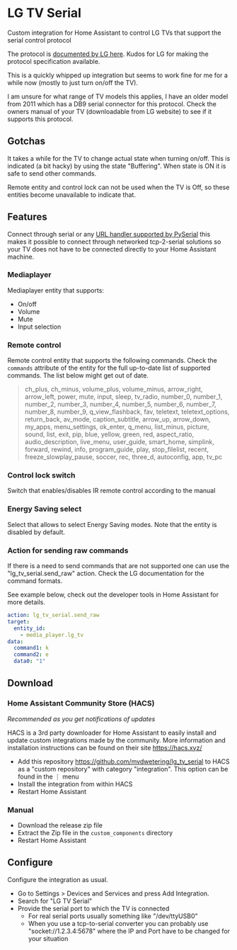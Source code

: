 # LG TV Serial

Custom integration for Home Assistant to control LG TVs that support the serial control protocol

The protocol is [documented by LG here](https://www.lg.com/ca_en/support/product-support/troubleshoot/help-library/cs-CT20098005-20153058982994/). Kudos for LG for making the protocol specification available.

This is a quickly whipped up integration but seems to work fine for me for a while now (mostly to just turn on/off the TV).

I am unsure for what range of TV models this applies, I have an older model from 2011 which has a DB9 serial connector for this protocol. Check the owners manual of your TV (downloadable from LG website) to see if it supports this protocol.

## Gotchas

It takes a while for the TV to change actual state when turning on/off. This is indicated (a bit hacky) by using the state "Buffering". When state is ON it is safe to send other commands.

Remote entity and control lock can not be used when the TV is Off, so these entities become unavailable to indicate that.

## Features

Connect through serial or any [URL handler supported by PySerial](https://pyserial.readthedocs.io/en/latest/url_handlers.html) this makes it possible to connect through networked tcp-2-serial solutions so your TV does not have to be connected directly to your Home Assistant machine.

### Mediaplayer

Mediaplayer entity that supports:

* On/off
* Volume
* Mute
* Input selection

### Remote control

Remote control entity that supports the following commands. Check the `commands` attribute of the entity for the full up-to-date list of supported commands. The list below might get out of date.

>ch_plus, ch_minus, volume_plus, volume_minus, arrow_right, arrow_left, power, mute, input, sleep, tv_radio, number_0, number_1, number_2, number_3, number_4, number_5, number_6, number_7, number_8, number_9, q_view_flashback, fav, teletext, teletext_options, return_back, av_mode, caption_subtitle, arrow_up, arrow_down, my_apps, menu_settings, ok_enter, q_menu, list_minus, picture, sound, list, exit, pip, blue, yellow, green, red, aspect_ratio, audio_description, live_menu, user_guide, smart_home, simplink, forward, rewind, info, program_guide, play, stop_filelist, recent, freeze_slowplay_pause, soccer, rec, three_d, autoconfig, app, tv_pc

### Control lock switch

Switch that enables/disables IR remote control according to the manual

### Energy Saving select

Select that allows to select Energy Saving modes. Note that the entity is disabled by default.

### Action for sending raw commands

If there is a need to send commands that are not supported one can use the "lg_tv_serial.send_raw" action. Check the LG documentation for the command formats.

See example below, check out the developer tools in Home Assistant for more details.

```yaml
action: lg_tv_serial.send_raw
target:
  entity_id:
    - media_player.lg_tv
data:
  command1: k
  command2: e
  data0: "1"
```

## Download

### Home Assistant Community Store (HACS)

*Recommended as you get notifications of updates*

HACS is a 3rd party downloader for Home Assistant to easily install and update custom integrations made by the community. More information and installation instructions can be found on their site https://hacs.xyz/

* Add this repository https://github.com/mvdwetering/lg_tv_serial to HACS as a "custom repository" with category "integration". This option can be found in the ⋮ menu
* Install the integration from within HACS
* Restart Home Assistant

### Manual

* Download the release zip file
* Extract the Zip file in the `custom_components` directory
* Restart Home Assistant

## Configure

Configure the integration as usual.

* Go to Settings > Devices and Services and press Add Integration.
* Search for "LG TV Serial"
* Provide the serial port to which the TV is connected
  * For real serial ports usually something like "/dev/ttyUSB0"
  * When you use a tcp-to-serial converter you can probably use "socket://1.2.3.4:5678" where the IP and Port have to be changed for your situation

